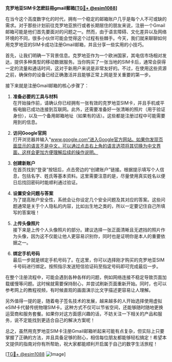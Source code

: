 **克罗地亚SIM卡怎麽註冊gmail郵箱[[TG💪+ @esim1088](https://t.me/s/esim1088)]**

在当今这个高度数字化的时代，拥有一个稳定的邮箱账户几乎是每个人不可或缺的需求。对于那些计划前往克罗地亚旅行或者长期居住的朋友来说，注册一个Gmail邮箱可能是他们首先要面对的问题之一。然而，由于语言障碍、文化差异以及网络环境的不同，很多小伙伴可能会觉得这个过程有些棘手。今天，我们就来聊聊如何用克罗地亚的SIM卡成功注册Gmail邮箱，并且分享一些实用的小技巧。

首先，让我们明确一下背景信息。克罗地亚作为一个欧洲国家，其电信市场相对发达，提供多种类型的移动数据服务。当你购买了一张当地的SIM卡后，通常会获得一定的流量和通话时间，这对于新用户来说是非常友好的。不过，在使用这些资源之前，确保你的设备已经正确激活并且能够正常上网是至关重要的第一步。

接下来就是注册Gmail邮箱的核心步骤了：

1. **准备必要的工具与材料**  
   在开始操作前，请确认你已经拥有一张有效的克罗地亚SIM卡，并且手机或平板电脑已成功连接到互联网。此外，还需要准备好一张清晰的照片（用于验证身份），以及一个备用邮箱地址（如果有的话）。这些都是注册过程中可能需要用到的信息。

2. **访问Google官网**  
   打开浏览器并输入“www.google.com”进入Google官方网站。如果你发现页面显示的语言不是中文，可以通过点击右上角的语言选项将其切换为中文界面，这样会更加方便理解后续的操作说明。

3. **创建新账户**  
   在首页找到“登录”按钮后，点击旁边的“创建账户”链接。根据提示填写个人信息，包括名字、姓氏等基本资料。这里需要注意的是，尽量使用真实姓名以便日后找回密码时能顺利通过验证。

4. **设置安全问题与答案**  
   为了提高账户安全性，系统会让你设定几个安全问题及其对应的答案。这些问题通常是关于个人隐私的内容，比如出生地之类的，所以一定要记住自己所填写的答案哦！

5. **上传头像照片**  
   接下来是上传个人头像照片的部分。建议选择一张正面清晰且无遮挡的照片作为头像，因为这不仅能让他人更容易识别你，同时也是证明你是本人的重要依据之一。

6. **绑定手机号码**  
   最后一步就是绑定手机号码了。在这里，你可以选择刚才购买的克罗地亚SIM卡号码进行绑定。按照指示发送短信验证码至指定号码即可完成最后一步。

在整个注册流程中，可能会遇到各种各样的问题，例如网络连接不稳定导致页面加载缓慢等问题。这时候就需要保持耐心，并尝试刷新页面重新开始。同时，也可以参考网上的教程视频，有时候直观的画面演示比文字描述更容易让人理解。

另外值得一提的是，随着电子签名技术的发展，越来越多的人开始选择使用虚拟eSIM卡代替传统物理SIM卡。这种方式不仅可以节省空间，还能够随时随地更换运营商和服务套餐。如果你对这方面感兴趣的话，不妨关注一下相关的产品和服务，说不定能找到更适合自己的解决方案呢！

总之，虽然用克罗地亚SIM卡注册Gmail邮箱听起来可能有点复杂，但实际上只要掌握了正确的方法，并且具备足够的耐心，相信每位朋友都能够轻松搞定！希望本文提供的指南对你有所帮助，祝大家都能顺利开启属于自己的数字生活旅程！

[[TG💪+ @esim1088](https://t.me/s/esim1088) ![Image](https://i.postimg.cc/4NQfJmqS/Snipaste-2025-05-13-00-14-12.png)]